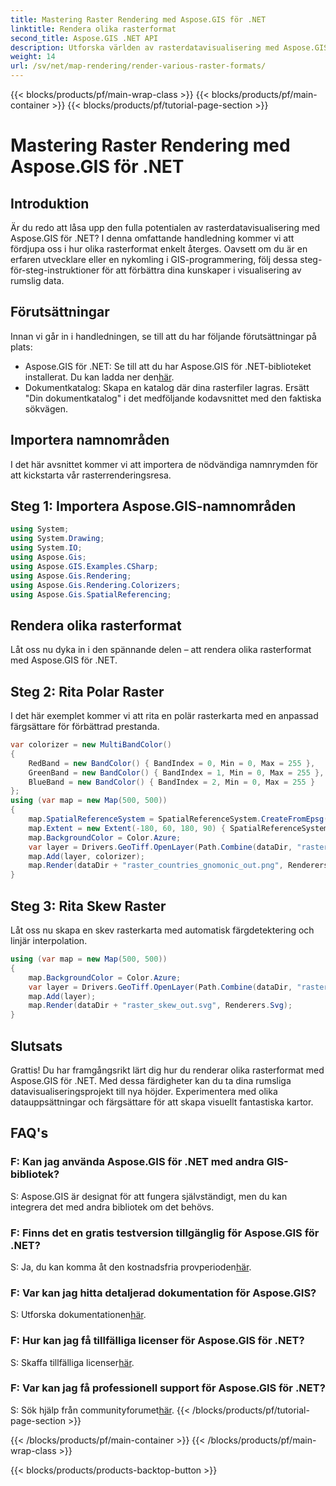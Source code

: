```yaml
---
title: Mastering Raster Rendering med Aspose.GIS för .NET
linktitle: Rendera olika rasterformat
second_title: Aspose.GIS .NET API
description: Utforska världen av rasterdatavisualisering med Aspose.GIS för .NET. Lär dig att rendera fantastiska kartor i olika format utan ansträngning. Ladda ner nu!
weight: 14
url: /sv/net/map-rendering/render-various-raster-formats/
---
```


{{< blocks/products/pf/main-wrap-class >}}
{{< blocks/products/pf/main-container >}}
{{< blocks/products/pf/tutorial-page-section >}}

# Mastering Raster Rendering med Aspose.GIS för .NET

## Introduktion
Är du redo att låsa upp den fulla potentialen av rasterdatavisualisering med Aspose.GIS för .NET? I denna omfattande handledning kommer vi att fördjupa oss i hur olika rasterformat enkelt återges. Oavsett om du är en erfaren utvecklare eller en nykomling i GIS-programmering, följ dessa steg-för-steg-instruktioner för att förbättra dina kunskaper i visualisering av rumslig data.
## Förutsättningar
Innan vi går in i handledningen, se till att du har följande förutsättningar på plats:
- Aspose.GIS för .NET: Se till att du har Aspose.GIS för .NET-biblioteket installerat. Du kan ladda ner den[här](https://releases.aspose.com/gis/net/).
- Dokumentkatalog: Skapa en katalog där dina rasterfiler lagras. Ersätt "Din dokumentkatalog" i det medföljande kodavsnittet med den faktiska sökvägen.
## Importera namnområden
I det här avsnittet kommer vi att importera de nödvändiga namnrymden för att kickstarta vår rasterrenderingsresa.
## Steg 1: Importera Aspose.GIS-namnområden
```csharp
using System;
using System.Drawing;
using System.IO;
using Aspose.Gis;
using Aspose.GIS.Examples.CSharp;
using Aspose.Gis.Rendering;
using Aspose.Gis.Rendering.Colorizers;
using Aspose.Gis.SpatialReferencing;
```
## Rendera olika rasterformat
Låt oss nu dyka in i den spännande delen – att rendera olika rasterformat med Aspose.GIS för .NET.
## Steg 2: Rita Polar Raster
I det här exemplet kommer vi att rita en polär rasterkarta med en anpassad färgsättare för förbättrad prestanda.
```csharp
var colorizer = new MultiBandColor()
{
    RedBand = new BandColor() { BandIndex = 0, Min = 0, Max = 255 },
    GreenBand = new BandColor() { BandIndex = 1, Min = 0, Max = 255 },
    BlueBand = new BandColor() { BandIndex = 2, Min = 0, Max = 255 }
};
using (var map = new Map(500, 500))
{
    map.SpatialReferenceSystem = SpatialReferenceSystem.CreateFromEpsg(102034);
    map.Extent = new Extent(-180, 60, 180, 90) { SpatialReferenceSystem = SpatialReferenceSystem.Wgs84 };
    map.BackgroundColor = Color.Azure;
    var layer = Drivers.GeoTiff.OpenLayer(Path.Combine(dataDir, "raster_countries.tif"));
    map.Add(layer, colorizer);
    map.Render(dataDir + "raster_countries_gnomonic_out.png", Renderers.Png);
}
```
## Steg 3: Rita Skew Raster
Låt oss nu skapa en skev rasterkarta med automatisk färgdetektering och linjär interpolation.
```csharp
using (var map = new Map(500, 500))
{
    map.BackgroundColor = Color.Azure;
    var layer = Drivers.GeoTiff.OpenLayer(Path.Combine(dataDir, "raster_skew.tif"));
    map.Add(layer);
    map.Render(dataDir + "raster_skew_out.svg", Renderers.Svg);
}
```
## Slutsats
Grattis! Du har framgångsrikt lärt dig hur du renderar olika rasterformat med Aspose.GIS för .NET. Med dessa färdigheter kan du ta dina rumsliga datavisualiseringsprojekt till nya höjder. Experimentera med olika datauppsättningar och färgsättare för att skapa visuellt fantastiska kartor.
## FAQ's
### F: Kan jag använda Aspose.GIS för .NET med andra GIS-bibliotek?
S: Aspose.GIS är designat för att fungera självständigt, men du kan integrera det med andra bibliotek om det behövs.
### F: Finns det en gratis testversion tillgänglig för Aspose.GIS för .NET?
 S: Ja, du kan komma åt den kostnadsfria provperioden[här](https://releases.aspose.com/).
### F: Var kan jag hitta detaljerad dokumentation för Aspose.GIS?
 S: Utforska dokumentationen[här](https://reference.aspose.com/gis/net/).
### F: Hur kan jag få tillfälliga licenser för Aspose.GIS för .NET?
 S: Skaffa tillfälliga licenser[här](https://purchase.aspose.com/temporary-license/).
### F: Var kan jag få professionell support för Aspose.GIS för .NET?
 S: Sök hjälp från communityforumet[här](https://forum.aspose.com/c/gis/33).
{{< /blocks/products/pf/tutorial-page-section >}}

{{< /blocks/products/pf/main-container >}}
{{< /blocks/products/pf/main-wrap-class >}}

{{< blocks/products/products-backtop-button >}}
